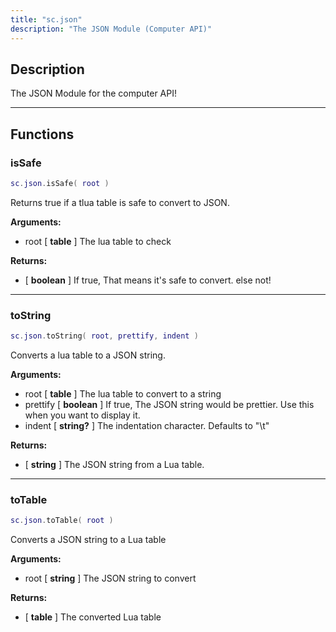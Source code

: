 ```yaml
---
title: "sc.json"
description: "The JSON Module (Computer API)"
---
```


## Description

The JSON Module for the computer API!

---

## Functions

### isSafe

```lua
sc.json.isSafe( root )
```

Returns true if a tlua table is safe to convert to JSON.

**Arguments:**
- root [ **table** ] The lua table to check

**Returns:**
- [ **boolean** ] If true, That means it's safe to convert. else not!

---

### toString

```lua
sc.json.toString( root, prettify, indent )
```

Converts a lua table to a JSON string.

**Arguments:**
- root [ **table** ] The lua table to convert to a string
- prettify [ **boolean** ] If true, The JSON string would be prettier. Use this when you want to display it.
- indent [ **string?** ] The indentation character. Defaults to "\t"

**Returns:**
- [ **string** ] The JSON string from a Lua table.

---

### toTable

```lua
sc.json.toTable( root )
```

Converts a JSON string to a Lua table

**Arguments:**
- root [ **string** ] The JSON string to convert

**Returns:**
- [ **table** ] The converted Lua table
